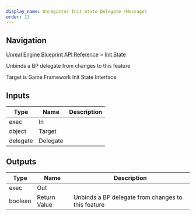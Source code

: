 ```yaml
---
display_name: Unregister Init State Delegate (Message)
order: 13
---
```

## Navigation

[Unreal Engine Blueprint API Reference](https://dev.epicgames.com/documentation/en-us/unreal-engine/BlueprintAPI) > [Init State](https://dev.epicgames.com/documentation/en-us/unreal-engine/BlueprintAPI/InitState)

Unbinds a BP delegate from changes to this feature

Target is Game Framework Init State Interface

## Inputs

| Type | Name | Description |
| --- | --- | --- |
| exec | In |  |
| object | Target |  |
| delegate | Delegate |  |

## Outputs

| Type | Name | Description |
| --- | --- | --- |
| exec | Out |  |
| boolean | Return Value | Unbinds a BP delegate from changes to this feature |
